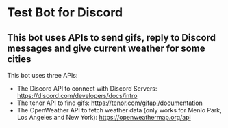 # Test Bot for Discord 

## This bot uses APIs to send gifs, reply to Discord messages and give current weather for some cities

This bot uses three APIs:

- The Discord API to connect with Discord Servers: https://discord.com/developers/docs/intro
- The tenor API to find gifs: https://tenor.com/gifapi/documentation
- The OpenWeather API to fetch weather data (only works for Menlo Park, Los Angeles and New York): https://openweathermap.org/api

